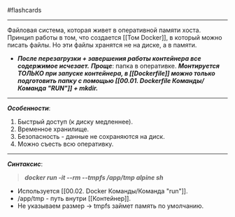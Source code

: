 #flashcards
***
Файловая система, которая живет в оперативной памяти хоста. Принцип работы в том, что создается [[Том Docker]], в который можно писать файлы. Но эти файлы хранятся не на диске, а в памяти.
- ***После перезагрузки + завершения работы контейнера все содержимое исчезает.***
***Проще***: папка в оперативке.
***Монтируется ТОЛЬКО при запуске контейнера, в [[Dockerfile]] можно только подготовить папку с помощью [[00.01. Dockerfile Команды/Команда "RUN"]] + mkdir.***
***
***Особенности***:
1. Быстрый доступ (к диску медленнее).
2. Временное хранилище.
3. Безопасность - данные не сохраняются на диск.
4. Можно съесть всю оперативку.
***
***Синтаксис***:
>***docker run -it --rm --tmpfs /app/tmp alpine sh***
- Используется [[00.02. Docker Команды/Команда "run"]].
- /app/tmp - путь внутри [[Контейнер]].
- Не указываем размер -> tmpfs займет память по умолчанию.
<!--SR:!2025-10-09,3,250-->